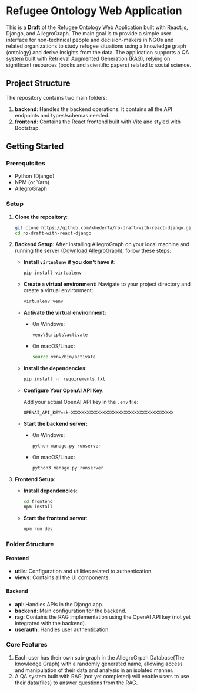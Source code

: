 # Refugee Ontology Web Application

This is a **Draft** of the Refugee Ontology Web Application built with React.js, Django, and AllegroGraph. The main goal is to provide a simple user interface for non-technical people and decision-makers in NGOs and related organizations to study refugee situations using a knowledge graph (ontology) and derive insights from the data. The application supports a QA system built with Retrieval Augmented Generation (RAG), relying on significant resources (books and scientific papers) related to social science.

## Project Structure

The repository contains two main folders:

1. **backend**: Handles the backend operations. It contains all the API endpoints and types/schemas needed.
2. **frontend**: Contains the React frontend built with Vite and styled with Bootstrap.

## Getting Started

### Prerequisites

- Python (Django)
- NPM (or Yarn)
- AllegroGraph

### Setup

1. **Clone the repository**:

   ```bash
   git clone https://github.com/khederTa/ro-draft-with-react-django.git
   cd ro-draft-with-react-django
   ```

2. **Backend Setup**: After installing AllegroGraph on your local machine and running the server ([Download AllegroGraph](https://franz.com/agraph/downloads/)), follow these steps:

   - **Install `virtualenv` if you don't have it:**

     ```bash
     pip install virtualenv
     ```

   - **Create a virtual environment:**
     Navigate to your project directory and create a virtual environment:

     ```bash
     virtualenv venv
     ```

   - **Activate the virtual environment:**

     - On Windows:
       ```bash
       venv\Scripts\activate
       ```
     - On macOS/Linux:
       ```bash
       source venv/bin/activate
       ```

   - **Install the dependencies:**

     ```bash
     pip install -r requirements.txt
     ```

   - **Configure Your OpenAI API Key**:

     Add your actual OpenAI API key in the `.env` file:

     ```plaintext
     OPENAI_API_KEY=sk-XXXXXXXXXXXXXXXXXXXXXXXXXXXXXXXXXXXXXXX
     ```

   - **Start the backend server:**
     - On Windows:
       ```bash
       python manage.py runserver
       ```
     - On macOS/Linux:
       ```bash
       python3 manage.py runserver
       ```

3. **Frontend Setup**:
   - **Install dependencies**:
     ```bash
     cd frontend
     npm install
     ```
   - **Start the frontend server**:
     ```bash
     npm run dev
     ```

### Folder Structure

#### Frontend

- **utils**: Configuration and utilities related to authentication.
- **views**: Contains all the UI components.

#### Backend

- **api**: Handles APIs in the Django app.
- **backend**: Main configuration for the backend.
- **rag**: Contains the RAG implementation using the OpenAI API key (not yet integrated with the backend).
- **userauth**: Handles user authentication.

### Core Features

1. Each user has their own sub-graph in the AllegroGrpah Database(The knowledge Graph) with a randomly generated name, allowing access and manipulation of their data and analysis in an isolated manner.
2. A QA system built with RAG (not yet completed) will enable users to use their data(files) to answer questions from the RAG.
